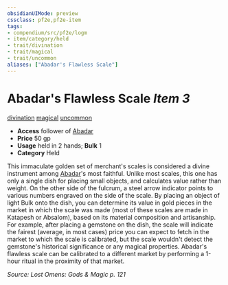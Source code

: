 ```yaml
---
obsidianUIMode: preview
cssclass: pf2e,pf2e-item
tags:
- compendium/src/pf2e/logm
- item/category/held
- trait/divination
- trait/magical
- trait/uncommon
aliases: ["Abadar's Flawless Scale"]
---
```

# Abadar's Flawless Scale *Item 3*  
[divination](../../../rules/traits/divination.md)  [magical](../../../rules/traits/magical.md)  [uncommon](../../../rules/traits/uncommon.md)  

- **Access** follower of [Abadar](../../setting/deities/abadar.md)
- **Price** 50 gp
- **Usage** held in 2 hands; **Bulk** 1
- **Category** Held

This immaculate golden set of merchant's scales is considered a divine instrument among [Abadar](../../setting/deities/abadar.md)'s most faithful. Unlike most scales, this one has only a single dish for placing small objects, and calculates value rather than weight. On the other side of the fulcrum, a steel arrow indicator points to various numbers engraved on the side of the scale. By placing an object of light Bulk onto the dish, you can determine its value in gold pieces in the market in which the scale was made (most of these scales are made in Katapesh or Absalom), based on its material composition and artisanship. For example, after placing a gemstone on the dish, the scale will indicate the fairest (average, in most cases) price you can expect to fetch in the market to which the scale is calibrated, but the scale wouldn't detect the gemstone's historical significance or any magical properties. Abadar's flawless scale can be calibrated to a different market by performing a 1-hour ritual in the proximity of that market.

*Source: Lost Omens: Gods & Magic p. 121*